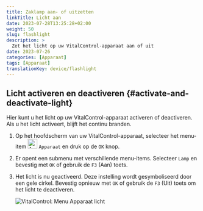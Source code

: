 ```yaml
---
title: Zaklamp aan- of uitzetten
linkTitle: Licht aan
date: 2023-07-28T13:25:28+02:00
weight: 50
slug: flashlight
description: >
  Zet het licht op uw VitalControl-apparaat aan of uit
date: 2023-07-26
categories: [Apparaat]
tags: [Apparaat]
translationKey: device/flashlight
---
```

## Licht activeren en deactiveren {#activate-and-deactivate-light}

Hier kunt u het licht op uw VitalControl-apparaat activeren of deactiveren. Als u het licht activeert, blijft het continu branden.

1. Op het hoofdscherm van uw VitalControl-apparaat, selecteer het menu-item <img src="/icons/device.svg" width="25" align="bottom" alt="Apparaat" /> `Apparaat` en druk op de `OK` knop.

2. Er opent een submenu met verschillende menu-items. Selecteer `Lamp` en bevestig met `OK` of gebruik de `F3` (Aan) toets.

3. Het licht is nu geactiveerd. Deze instelling wordt gesymboliseerd door een gele cirkel. Bevestig opnieuw met `OK` of gebruik de `F3` (Uit) toets om het licht te deactiveren.

   ![VitalControl: Menu Apparaat licht](../images/light.png "Licht activeren en deactiveren")
